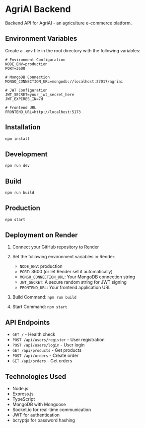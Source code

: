 # AgriAI Backend

Backend API for AgriAI - an agriculture e-commerce platform.

## Environment Variables

Create a `.env` file in the root directory with the following variables:

```env
# Environment Configuration
NODE_ENV=production
PORT=3600

# MongoDB Connection
MONGO_CONNECTION_URL=mongodb://localhost:27017/agriai

# JWT Configuration
JWT_SECRET=your_jwt_secret_here
JWT_EXPIRES_IN=7d

# Frontend URL
FRONTEND_URL=http://localhost:5173
```

## Installation

```bash
npm install
```

## Development

```bash
npm run dev
```

## Build

```bash
npm run build
```

## Production

```bash
npm start
```

## Deployment on Render

1. Connect your GitHub repository to Render
2. Set the following environment variables in Render:
   - `NODE_ENV`: production
   - `PORT`: 3600 (or let Render set it automatically)
   - `MONGO_CONNECTION_URL`: Your MongoDB connection string
   - `JWT_SECRET`: A secure random string for JWT signing
   - `FRONTEND_URL`: Your frontend application URL

3. Build Command: `npm run build`
4. Start Command: `npm start`

## API Endpoints

- `GET /` - Health check
- `POST /api/users/register` - User registration
- `POST /api/users/login` - User login
- `GET /api/products` - Get products
- `POST /api/orders` - Create order
- `GET /api/orders` - Get orders

## Technologies Used

- Node.js
- Express.js
- TypeScript
- MongoDB with Mongoose
- Socket.io for real-time communication
- JWT for authentication
- bcryptjs for password hashing
